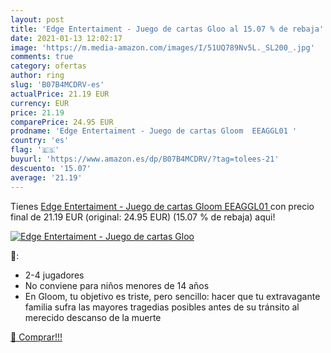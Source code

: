 ```yaml
---
layout: post
title: 'Edge Entertaiment - Juego de cartas Gloo al 15.07 % de rebaja'
date: 2021-01-13 12:02:17
image: 'https://m.media-amazon.com/images/I/51UQ789Nv5L._SL200_.jpg'
comments: true
category: ofertas
author: ring
slug: 'B07B4MCDRV-es'
actualPrice: 21.19 EUR
currency: EUR
price: 21.19
comparePrice: 24.95 EUR
prodname: 'Edge Entertaiment - Juego de cartas Gloom  EEAGGL01 '
country: 'es'
flag: '🇪🇸'
buyurl: 'https://www.amazon.es/dp/B07B4MCDRV/?tag=tolees-21'
descuento: '15.07'
average: '21.19'
---
```


Tienes [Edge Entertaiment - Juego de cartas Gloom  EEAGGL01 ](https://www.amazon.es/dp/B07B4MCDRV/?tag=tolees-21) con precio final de  21.19 EUR (original: 24.95 EUR) (15.07 %  de rebaja) aqui!

[![Edge Entertaiment - Juego de cartas Gloo](https://m.media-amazon.com/images/I/51UQ789Nv5L._SL200_.jpg)](https://www.amazon.es/dp/B07B4MCDRV/?tag=tolees-21)

🔎:

- 2-4 jugadores
- No conviene para niños menores de 14 años
- En Gloom, tu objetivo es triste, pero sencillo: hacer que tu extravagante familia sufra las mayores tragedias posibles antes de su tránsito al merecido descanso de la muerte

[🛒 Comprar!!!](https://www.amazon.es/dp/B07B4MCDRV/?tag=tolees-21)
